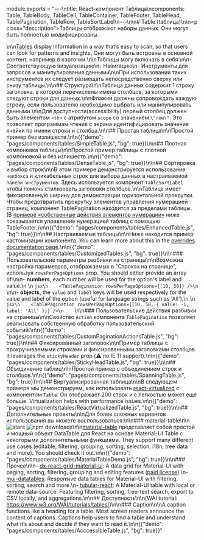 module.exports = "---\ntitle: React-компонент Таблица\ncomponents: Table, TableBody, TableCell, TableContainer, TableFooter, TableHead, TablePagination, TableRow, TableSortLabel\n---\n\n# Table (tаблица)\n\n<p class=\"description\">Таблицы отображают наборы данных. Они могут быть полностью модифицированы.</p>\n\n[Tables](https://material.io/design/components/data-tables.html) display information in a way that’s easy to scan, so that users can look for patterns and insights. Они могут быть встроены в основной контент, например в карточки.\n\nТаблицы могу включать в себя:\n\n- Соответствующую визуализацию\n- Навигацию\n- Инструменты для запросов и манипулирования данными\n\nПри использовании таких инструментов их следует размещать непосредственно сверху или снизу таблицы.\n\n## Структура\n\nТаблица данных содержит 1 строку заголовка, в которой перечислены имена столбцов, за которыми следуют строки для данных.\n\nФлажки должны сопровождать каждую строку, если пользователю необходимо выбрать или манипулировать данными.\n\nДля доступности(accessibility) первый столбец должен быть элементом `<th>` с атрибутом `scope` со значением `\"row\"`. Это позволяет программам чтения с экрана идентифицировать значение ячейки по имени строки и столбца.\n\n## Простая таблица\n\nПростой пример без излишеств.\n\n{{\"demo\": \"pages/components/tables/SimpleTable.js\", \"bg\": true}}\n\n## Плотная компоновка таблицы\n\nПростой пример таблицы с плотной компоновкой и без излишеств.\n\n{{\"demo\": \"pages/components/tables/DenseTable.js\", \"bg\": true}}\n\n## Сортировка и выбор строк\n\nВ этом примере демонстрируется использование `чекбокса` и кликабельных строк для выбора данных в настраиваемой `панели инструментов`. Здесь используется компонент `TableSortLabel` чтобы помочь стилизовать заголовки столбцов.\n\nТаблица имеет фиксированную ширину для демонстрации горизонтальной прокрутки. Чтобы предотвратить прокрутку элементов управления нумерацией страниц, компонент TablePagination находится за пределами таблицы. (В [примерe «собственные действия элементов нумерации»](#custom-table-pagination-action) ниже показывается управление нумерацией таблиц с помощью TableFooter.)\n\n{{\"demo\": \"pages/components/tables/EnhancedTable.js\", \"bg\": true}}\n\n## Настраиваемые таблицы\n\nНиже находится пример кастомизации компонента. You can learn more about this in the [overrides documentation page](/customization/components/).\n\n{{\"demo\": \"pages/components/tables/CustomizedTables.js\", \"bg\": true}}\n\n### Пользовательские параметры разбивки на страницы\n\nВозможна настройка параметров, отображаемых в \"Строках на странице\", используя `rowsPerPageOptions` prop. You should either provide an array of:\n\n- **numbers**, each number will be used for the option's label and value.\n    \n    ```jsx\n    <TablePagination rowsPerPageOptions={[10, 50]} />\n    ```\n\n- **objects**, the `value` and `label` keys will be used respectively for the value and label of the option (useful for language strings such as 'All').\n    \n    ```jsx\n    <TablePagination rowsPerPageOptions={[10, 50, { value: -1, label: 'All' }]} />\n    ```\n\n### Пользовательские действия разбивки на страницы\n\nСвойство `Action` компонента `TablePagination` позволяет реализовать собственную обработку пользовательский событий.\n\n{{\"demo\": \"pages/components/tables/CustomPaginationActionsTable.js\", \"bg\": true}}\n\n## Фиксированный заголовок\n\nПример таблицы с прокручиваемыми строками и фиксированными заголовками столбцов. It leverages the `stickyHeader` prop (⚠️ no IE 11 support).\n\n{{\"demo\": \"pages/components/tables/StickyHeadTable.js\", \"bg\": true}}\n\n## Объединение таблиц\n\nПростой пример с объединением строк и столбцов.\n\n{{\"demo\": \"pages/components/tables/SpanningTable.js\", \"bg\": true}}\n\n## Виртуализированная таблица\n\nВ следующем примере мы демонстрируем, как использовать [react-virtualized](https://github.com/bvaughn/react-virtualized) с компонентом `Table`. Он отображает 200 строк и c легкостью может еще больше. Virtualization helps with performance issues.\n\n{{\"demo\": \"pages/components/tables/ReactVirtualizedTable.js\", \"bg\": true}}\n\n## Дополнительные проекты\n\nДля более сложных вариантов использования вы можете воспользоваться:\n\n### material-table\n\n![stars](https://img.shields.io/github/stars/mbrn/material-table.svg?style=social&label=Stars) ![npm downloads](https://img.shields.io/npm/dm/material-table.svg)\n\n[material-table](https://github.com/mbrn/material-table) представляет собой простой и мощный объект DataTable для React на основе Material-UI Table с некоторыми дополнительными функциями. They support many different use cases (editable, filtering, grouping, sorting, selection, i18n, tree data and more). You should check it out.\n\n{{\"demo\": \"pages/components/tables/MaterialTableDemo.js\", \"bg\": true}}\n\n### Прочее\n\n- [dx-react-grid-material-ui](https://devexpress.github.io/devextreme-reactive/react/grid/): A data grid for Material-UI with paging, sorting, filtering, grouping and editing features ([paid license](https://js.devexpress.com/licensing/)).\n- [mui-datatables](https://github.com/gregnb/mui-datatables): Responsive data tables for Material-UI with filtering, sorting, search and more.\n- [tubular-react](https://github.com/unosquare/tubular-react): A Material-UI table with local or remote data-source. Featuring filtering, sorting, free-text search, export to CSV locally, and aggregations.\n\n## Доступность\n\n(WAI tutorial: https://www.w3.org/WAI/tutorials/tables/)\n\n### Caption\n\nA caption functions like a heading for a table. Most screen readers announce the content of captions. Captions help users to find a table and understand what it’s about and decide if they want to read it.\n\n{{\"demo\": \"pages/components/tables/AcccessibleTable.js\", \"bg\": true}}"